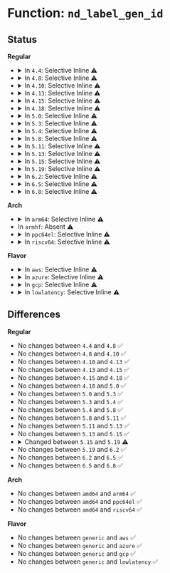 # Function: <code>nd_label_gen_id</code>

## Status
<b>Regular</b>
<ul>
<li>
<details>
<summary>In <code>4.4</code>: Selective Inline ⚠️</summary>

```c
char *nd_label_gen_id(struct nd_label_id *label_id, u8 *uuid, u32 flags);
```

**Collision:** Unique Global

**Inline:** Selective

**Transformation:** False

**Instances:**

```
In drivers/nvdimm/label.c (ffffffff8159f540)
Location: drivers/nvdimm/label.c:246
Inline: True
Inline callers:
  - drivers/nvdimm/label.c:nd_label_reserve_dpa
  - drivers/nvdimm/label.c:__blk_label_update
Direct callers:
  - drivers/nvdimm/namespace_devs.c:nd_namespace_blk_validate
  - drivers/nvdimm/namespace_devs.c:dpa_extents_show
  - drivers/nvdimm/namespace_devs.c:size_store
  - drivers/nvdimm/namespace_devs.c:namespace_update_uuid
  - drivers/nvdimm/namespace_devs.c:namespace_update_uuid
  - drivers/nvdimm/namespace_devs.c:nsblk_add_resource
```
**Symbols:**

```
ffffffff8159f540-ffffffff8159f589: nd_label_gen_id (STB_GLOBAL)
```
</details>
</li>
<li>
<details>
<summary>In <code>4.8</code>: Selective Inline ⚠️</summary>

```c
char *nd_label_gen_id(struct nd_label_id *label_id, u8 *uuid, u32 flags);
```

**Collision:** Unique Global

**Inline:** Selective

**Transformation:** False

**Instances:**

```
In drivers/nvdimm/label.c (ffffffff815f5d77)
Location: drivers/nvdimm/label.c:246
Inline: True
Inline callers:
  - drivers/nvdimm/label.c:__blk_label_update
  - drivers/nvdimm/label.c:nd_label_reserve_dpa
Direct callers:
  - drivers/nvdimm/namespace_devs.c:nsblk_add_resource
  - drivers/nvdimm/namespace_devs.c:dpa_extents_show
  - drivers/nvdimm/namespace_devs.c:namespace_update_uuid
  - drivers/nvdimm/namespace_devs.c:namespace_update_uuid
  - drivers/nvdimm/namespace_devs.c:size_store
  - drivers/nvdimm/namespace_devs.c:nd_namespace_blk_validate
```
**Symbols:**

```
ffffffff815f5570-ffffffff815f55b9: nd_label_gen_id (STB_GLOBAL)
```
</details>
</li>
<li>
<details>
<summary>In <code>4.10</code>: Selective Inline ⚠️</summary>

```c
char *nd_label_gen_id(struct nd_label_id *label_id, u8 *uuid, u32 flags);
```

**Collision:** Unique Global

**Inline:** Selective

**Transformation:** False

**Instances:**

```
In drivers/nvdimm/label.c (ffffffff816245d8)
Location: drivers/nvdimm/label.c:246
Inline: True
Inline callers:
  - drivers/nvdimm/label.c:nd_pmem_namespace_label_update
  - drivers/nvdimm/label.c:__blk_label_update
  - drivers/nvdimm/label.c:nd_label_reserve_dpa
Direct callers:
  - drivers/nvdimm/namespace_devs.c:nsblk_add_resource
  - drivers/nvdimm/namespace_devs.c:dpa_extents_show
  - drivers/nvdimm/namespace_devs.c:namespace_update_uuid
  - drivers/nvdimm/namespace_devs.c:namespace_update_uuid
  - drivers/nvdimm/namespace_devs.c:size_store
  - drivers/nvdimm/namespace_devs.c:nd_namespace_pmem_set_resource
  - drivers/nvdimm/namespace_devs.c:nd_namespace_blk_validate
```
**Symbols:**

```
ffffffff81623230-ffffffff81623279: nd_label_gen_id (STB_GLOBAL)
```
</details>
</li>
<li>
<details>
<summary>In <code>4.13</code>: Selective Inline ⚠️</summary>

```c
char *nd_label_gen_id(struct nd_label_id *label_id, u8 *uuid, u32 flags);
```

**Collision:** Unique Global

**Inline:** Selective

**Transformation:** False

**Instances:**

```
In drivers/nvdimm/label.c (ffffffff8163971a)
Location: drivers/nvdimm/label.c:311
Inline: True
Inline callers:
  - drivers/nvdimm/label.c:nd_pmem_namespace_label_update
  - drivers/nvdimm/label.c:__blk_label_update
  - drivers/nvdimm/label.c:nd_label_reserve_dpa
Direct callers:
  - drivers/nvdimm/namespace_devs.c:nsblk_add_resource
  - drivers/nvdimm/namespace_devs.c:dpa_extents_show
  - drivers/nvdimm/namespace_devs.c:namespace_update_uuid
  - drivers/nvdimm/namespace_devs.c:namespace_update_uuid
  - drivers/nvdimm/namespace_devs.c:size_store
  - drivers/nvdimm/namespace_devs.c:nd_namespace_blk_validate
```
**Symbols:**

```
ffffffff81637f40-ffffffff81637f8a: nd_label_gen_id (STB_GLOBAL)
```
</details>
</li>
<li>
<details>
<summary>In <code>4.15</code>: Selective Inline ⚠️</summary>

```c
char *nd_label_gen_id(struct nd_label_id *label_id, u8 *uuid, u32 flags);
```

**Collision:** Unique Global

**Inline:** Selective

**Transformation:** False

**Instances:**

```
In drivers/nvdimm/label.c (ffffffff816a1df8)
Location: drivers/nvdimm/label.c:313
Inline: True
Inline callers:
  - drivers/nvdimm/label.c:nd_pmem_namespace_label_update
  - drivers/nvdimm/label.c:__blk_label_update
  - drivers/nvdimm/label.c:nd_label_reserve_dpa
Direct callers:
  - drivers/nvdimm/namespace_devs.c:nsblk_add_resource
  - drivers/nvdimm/namespace_devs.c:dpa_extents_show
  - drivers/nvdimm/namespace_devs.c:namespace_update_uuid
  - drivers/nvdimm/namespace_devs.c:namespace_update_uuid
  - drivers/nvdimm/namespace_devs.c:size_store
  - drivers/nvdimm/namespace_devs.c:nd_namespace_blk_validate
```
**Symbols:**

```
ffffffff816a0640-ffffffff816a068a: nd_label_gen_id (STB_GLOBAL)
```
</details>
</li>
<li>
<details>
<summary>In <code>4.18</code>: Selective Inline ⚠️</summary>

```c
char *nd_label_gen_id(struct nd_label_id *label_id, u8 *uuid, u32 flags);
```

**Collision:** Unique Global

**Inline:** Selective

**Transformation:** False

**Instances:**

```
In drivers/nvdimm/label.c (ffffffff816dd7ac)
Location: drivers/nvdimm/label.c:322
Inline: True
Inline callers:
  - drivers/nvdimm/label.c:__blk_label_update
  - drivers/nvdimm/label.c:__pmem_label_update
  - drivers/nvdimm/label.c:nd_label_reserve_dpa
Direct callers:
  - drivers/nvdimm/namespace_devs.c:nsblk_add_resource
  - drivers/nvdimm/namespace_devs.c:dpa_extents_show
  - drivers/nvdimm/namespace_devs.c:namespace_update_uuid
  - drivers/nvdimm/namespace_devs.c:namespace_update_uuid
  - drivers/nvdimm/namespace_devs.c:size_store
  - drivers/nvdimm/namespace_devs.c:nd_namespace_blk_validate
```
**Symbols:**

```
ffffffff816dc940-ffffffff816dc98e: nd_label_gen_id (STB_GLOBAL)
```
</details>
</li>
<li>
<details>
<summary>In <code>5.0</code>: Selective Inline ⚠️</summary>

```c
char *nd_label_gen_id(struct nd_label_id *label_id, u8 *uuid, u32 flags);
```

**Collision:** Unique Global

**Inline:** Selective

**Transformation:** False

**Instances:**

```
In drivers/nvdimm/label.c (ffffffff816ffb0c)
Location: drivers/nvdimm/label.c:330
Inline: True
Inline callers:
  - drivers/nvdimm/label.c:__blk_label_update
  - drivers/nvdimm/label.c:__pmem_label_update
  - drivers/nvdimm/label.c:nd_label_reserve_dpa
Direct callers:
  - drivers/nvdimm/namespace_devs.c:nsblk_add_resource
  - drivers/nvdimm/namespace_devs.c:dpa_extents_show
  - drivers/nvdimm/namespace_devs.c:namespace_update_uuid
  - drivers/nvdimm/namespace_devs.c:namespace_update_uuid
  - drivers/nvdimm/namespace_devs.c:size_store
  - drivers/nvdimm/namespace_devs.c:nd_namespace_blk_validate
```
**Symbols:**

```
ffffffff816fe510-ffffffff816fe55e: nd_label_gen_id (STB_GLOBAL)
```
</details>
</li>
<li>
<details>
<summary>In <code>5.3</code>: Selective Inline ⚠️</summary>

```c
char *nd_label_gen_id(struct nd_label_id *label_id, u8 *uuid, u32 flags);
```

**Collision:** Unique Global

**Inline:** Selective

**Transformation:** False

**Instances:**

```
In drivers/nvdimm/label.c (ffffffff817398e7)
Location: drivers/nvdimm/label.c:324
Inline: True
Inline callers:
  - drivers/nvdimm/label.c:__blk_label_update
  - drivers/nvdimm/label.c:__pmem_label_update
  - drivers/nvdimm/label.c:nd_label_reserve_dpa
Direct callers:
  - drivers/nvdimm/namespace_devs.c:nsblk_add_resource
  - drivers/nvdimm/namespace_devs.c:dpa_extents_show
  - drivers/nvdimm/namespace_devs.c:namespace_update_uuid
  - drivers/nvdimm/namespace_devs.c:namespace_update_uuid
  - drivers/nvdimm/namespace_devs.c:namespace_update_uuid
  - drivers/nvdimm/namespace_devs.c:__size_store
  - drivers/nvdimm/namespace_devs.c:nd_namespace_pmem_set_resource
  - drivers/nvdimm/namespace_devs.c:nd_namespace_blk_validate
```
**Symbols:**

```
ffffffff817386b0-ffffffff81738702: nd_label_gen_id (STB_GLOBAL)
```
</details>
</li>
<li>
<details>
<summary>In <code>5.4</code>: Selective Inline ⚠️</summary>

```c
char *nd_label_gen_id(struct nd_label_id *label_id, u8 *uuid, u32 flags);
```

**Collision:** Unique Global

**Inline:** Selective

**Transformation:** False

**Instances:**

```
In drivers/nvdimm/label.c (ffffffff8175d637)
Location: drivers/nvdimm/label.c:324
Inline: True
Inline callers:
  - drivers/nvdimm/label.c:__blk_label_update
  - drivers/nvdimm/label.c:__pmem_label_update
  - drivers/nvdimm/label.c:nd_label_reserve_dpa
Direct callers:
  - drivers/nvdimm/namespace_devs.c:nsblk_add_resource
  - drivers/nvdimm/namespace_devs.c:dpa_extents_show
  - drivers/nvdimm/namespace_devs.c:namespace_update_uuid
  - drivers/nvdimm/namespace_devs.c:namespace_update_uuid
  - drivers/nvdimm/namespace_devs.c:namespace_update_uuid
  - drivers/nvdimm/namespace_devs.c:__size_store
  - drivers/nvdimm/namespace_devs.c:nd_namespace_pmem_set_resource
  - drivers/nvdimm/namespace_devs.c:nd_namespace_blk_validate
```
**Symbols:**

```
ffffffff8175c390-ffffffff8175c3e2: nd_label_gen_id (STB_GLOBAL)
```
</details>
</li>
<li>
<details>
<summary>In <code>5.8</code>: Selective Inline ⚠️</summary>

```c
char *nd_label_gen_id(struct nd_label_id *label_id, u8 *uuid, u32 flags);
```

**Collision:** Unique Global

**Inline:** Selective

**Transformation:** False

**Instances:**

```
In drivers/nvdimm/label.c (ffffffff8181cf7c)
Location: drivers/nvdimm/label.c:324
Inline: True
Inline callers:
  - drivers/nvdimm/label.c:__blk_label_update
  - drivers/nvdimm/label.c:__pmem_label_update
  - drivers/nvdimm/label.c:nd_label_reserve_dpa
Direct callers:
  - drivers/nvdimm/namespace_devs.c:nsblk_add_resource
  - drivers/nvdimm/namespace_devs.c:dpa_extents_show
  - drivers/nvdimm/namespace_devs.c:namespace_update_uuid
  - drivers/nvdimm/namespace_devs.c:namespace_update_uuid
  - drivers/nvdimm/namespace_devs.c:namespace_update_uuid
  - drivers/nvdimm/namespace_devs.c:__size_store
  - drivers/nvdimm/namespace_devs.c:nd_namespace_pmem_set_resource
  - drivers/nvdimm/namespace_devs.c:__nd_namespace_blk_validate
  - drivers/nvdimm/namespace_devs.c:nd_namespace_blk_size
```
**Symbols:**

```
ffffffff8181bba0-ffffffff8181bbf6: nd_label_gen_id (STB_GLOBAL)
```
</details>
</li>
<li>
<details>
<summary>In <code>5.11</code>: Selective Inline ⚠️</summary>

```c
char *nd_label_gen_id(struct nd_label_id *label_id, u8 *uuid, u32 flags);
```

**Collision:** Unique Global

**Inline:** Selective

**Transformation:** False

**Instances:**

```
In drivers/nvdimm/label.c (ffffffff8182bfdf)
Location: drivers/nvdimm/label.c:324
Inline: True
Inline callers:
  - drivers/nvdimm/label.c:__blk_label_update
  - drivers/nvdimm/label.c:__pmem_label_update
  - drivers/nvdimm/label.c:nd_label_reserve_dpa
Direct callers:
  - drivers/nvdimm/namespace_devs.c:nsblk_add_resource
  - drivers/nvdimm/namespace_devs.c:dpa_extents_show
  - drivers/nvdimm/namespace_devs.c:namespace_update_uuid
  - drivers/nvdimm/namespace_devs.c:namespace_update_uuid
  - drivers/nvdimm/namespace_devs.c:namespace_update_uuid
  - drivers/nvdimm/namespace_devs.c:__size_store
  - drivers/nvdimm/namespace_devs.c:nd_namespace_pmem_set_resource
  - drivers/nvdimm/namespace_devs.c:__nd_namespace_blk_validate
  - drivers/nvdimm/namespace_devs.c:nd_namespace_blk_size
```
**Symbols:**

```
ffffffff8182abf0-ffffffff8182ac46: nd_label_gen_id (STB_GLOBAL)
```
</details>
</li>
<li>
<details>
<summary>In <code>5.13</code>: Selective Inline ⚠️</summary>

```c
char *nd_label_gen_id(struct nd_label_id *label_id, u8 *uuid, u32 flags);
```

**Collision:** Unique Global

**Inline:** Selective

**Transformation:** False

**Instances:**

```
In drivers/nvdimm/label.c (ffffffff8180f2e7)
Location: drivers/nvdimm/label.c:324
Inline: True
Inline callers:
  - drivers/nvdimm/label.c:__blk_label_update
  - drivers/nvdimm/label.c:__pmem_label_update
  - drivers/nvdimm/label.c:nd_label_reserve_dpa
Direct callers:
  - drivers/nvdimm/namespace_devs.c:nsblk_add_resource
  - drivers/nvdimm/namespace_devs.c:dpa_extents_show
  - drivers/nvdimm/namespace_devs.c:namespace_update_uuid
  - drivers/nvdimm/namespace_devs.c:namespace_update_uuid
  - drivers/nvdimm/namespace_devs.c:namespace_update_uuid
  - drivers/nvdimm/namespace_devs.c:__size_store
  - drivers/nvdimm/namespace_devs.c:nd_namespace_pmem_set_resource
  - drivers/nvdimm/namespace_devs.c:nd_namespace_blk_validate
  - drivers/nvdimm/namespace_devs.c:nd_namespace_blk_size
```
**Symbols:**

```
ffffffff8180dec0-ffffffff8180df16: nd_label_gen_id (STB_GLOBAL)
```
</details>
</li>
<li>
<details>
<summary>In <code>5.15</code>: Selective Inline ⚠️</summary>

```c
char *nd_label_gen_id(struct nd_label_id *label_id, u8 *uuid, u32 flags);
```

**Collision:** Unique Global

**Inline:** Selective

**Transformation:** False

**Instances:**

```
In drivers/nvdimm/label.c (ffffffff81899877)
Location: drivers/nvdimm/label.c:324
Inline: True
Inline callers:
  - drivers/nvdimm/label.c:__blk_label_update
  - drivers/nvdimm/label.c:__pmem_label_update
  - drivers/nvdimm/label.c:nd_label_reserve_dpa
Direct callers:
  - drivers/nvdimm/namespace_devs.c:nsblk_add_resource
  - drivers/nvdimm/namespace_devs.c:dpa_extents_show
  - drivers/nvdimm/namespace_devs.c:namespace_update_uuid
  - drivers/nvdimm/namespace_devs.c:namespace_update_uuid
  - drivers/nvdimm/namespace_devs.c:namespace_update_uuid
  - drivers/nvdimm/namespace_devs.c:__size_store
  - drivers/nvdimm/namespace_devs.c:nd_namespace_pmem_set_resource
  - drivers/nvdimm/namespace_devs.c:nd_namespace_blk_validate
  - drivers/nvdimm/namespace_devs.c:nd_namespace_blk_size
```
**Symbols:**

```
ffffffff818984b0-ffffffff81898506: nd_label_gen_id (STB_GLOBAL)
```
</details>
</li>
<li>
<details>
<summary>In <code>5.19</code>: Selective Inline ⚠️</summary>

```c
char *nd_label_gen_id(struct nd_label_id *label_id, const uuid_t *uuid, u32 flags);
```

**Collision:** Unique Global

**Inline:** Selective

**Transformation:** False

**Instances:**

```
In drivers/nvdimm/label.c (ffffffff819e31fe)
Location: drivers/nvdimm/label.c:332
Inline: True
Inline callers:
  - drivers/nvdimm/label.c:__pmem_label_update
  - drivers/nvdimm/label.c:nd_label_reserve_dpa
Direct callers:
  - drivers/nvdimm/namespace_devs.c:dpa_extents_show
  - drivers/nvdimm/namespace_devs.c:namespace_update_uuid
  - drivers/nvdimm/namespace_devs.c:namespace_update_uuid
  - drivers/nvdimm/namespace_devs.c:namespace_update_uuid
  - drivers/nvdimm/namespace_devs.c:__size_store
  - drivers/nvdimm/namespace_devs.c:nd_namespace_pmem_set_resource
```
**Symbols:**

```
ffffffff819e23b0-ffffffff819e2407: nd_label_gen_id (STB_GLOBAL)
```
</details>
</li>
<li>
<details>
<summary>In <code>6.2</code>: Selective Inline ⚠️</summary>

```c
char *nd_label_gen_id(struct nd_label_id *label_id, const uuid_t *uuid, u32 flags);
```

**Collision:** Unique Global

**Inline:** Selective

**Transformation:** False

**Instances:**

```
In drivers/nvdimm/label.c (ffffffff81b5ee65)
Location: drivers/nvdimm/label.c:332
Inline: True
Inline callers:
  - drivers/nvdimm/label.c:__pmem_label_update
  - drivers/nvdimm/label.c:nd_label_reserve_dpa
Direct callers:
  - drivers/nvdimm/namespace_devs.c:dpa_extents_show
  - drivers/nvdimm/namespace_devs.c:namespace_update_uuid
  - drivers/nvdimm/namespace_devs.c:namespace_update_uuid
  - drivers/nvdimm/namespace_devs.c:namespace_update_uuid
  - drivers/nvdimm/namespace_devs.c:__size_store
  - drivers/nvdimm/namespace_devs.c:nd_namespace_pmem_set_resource
```
**Symbols:**

```
ffffffff81b5e000-ffffffff81b5e057: nd_label_gen_id (STB_GLOBAL)
```
</details>
</li>
<li>
<details>
<summary>In <code>6.5</code>: Selective Inline ⚠️</summary>

```c
char *nd_label_gen_id(struct nd_label_id *label_id, const uuid_t *uuid, u32 flags);
```

**Collision:** Unique Global

**Inline:** Selective

**Transformation:** False

**Instances:**

```
In drivers/nvdimm/label.c (ffffffff81bb2404)
Location: drivers/nvdimm/label.c:332
Inline: True
Inline callers:
  - drivers/nvdimm/label.c:__pmem_label_update
  - drivers/nvdimm/label.c:nd_label_reserve_dpa
Direct callers:
  - drivers/nvdimm/namespace_devs.c:dpa_extents_show
  - drivers/nvdimm/namespace_devs.c:namespace_update_uuid
  - drivers/nvdimm/namespace_devs.c:namespace_update_uuid
  - drivers/nvdimm/namespace_devs.c:namespace_update_uuid
  - drivers/nvdimm/namespace_devs.c:__size_store
  - drivers/nvdimm/namespace_devs.c:nd_namespace_pmem_set_resource
```
**Symbols:**

```
ffffffff81bb15c0-ffffffff81bb1617: nd_label_gen_id (STB_GLOBAL)
```
</details>
</li>
<li>
<details>
<summary>In <code>6.8</code>: Selective Inline ⚠️</summary>

```c
char *nd_label_gen_id(struct nd_label_id *label_id, const uuid_t *uuid, u32 flags);
```

**Collision:** Unique Global

**Inline:** Selective

**Transformation:** False

**Instances:**

```
In drivers/nvdimm/label.c (ffffffff81c068f4)
Location: drivers/nvdimm/label.c:332
Inline: True
Inline callers:
  - drivers/nvdimm/label.c:__pmem_label_update
  - drivers/nvdimm/label.c:nd_label_reserve_dpa
Direct callers:
  - drivers/nvdimm/namespace_devs.c:dpa_extents_show
  - drivers/nvdimm/namespace_devs.c:namespace_update_uuid
  - drivers/nvdimm/namespace_devs.c:namespace_update_uuid
  - drivers/nvdimm/namespace_devs.c:namespace_update_uuid
  - drivers/nvdimm/namespace_devs.c:__size_store
  - drivers/nvdimm/namespace_devs.c:nd_namespace_pmem_set_resource
```
**Symbols:**

```
ffffffff81c05ab0-ffffffff81c05b07: nd_label_gen_id (STB_GLOBAL)
```
</details>
</li>
</ul>
<b>Arch</b>
<ul>
<li>
<details>
<summary>In <code>arm64</code>: Selective Inline ⚠️</summary>

```c
char *nd_label_gen_id(struct nd_label_id *label_id, u8 *uuid, u32 flags);
```

**Collision:** Unique Global

**Inline:** Selective

**Transformation:** False

**Instances:**

```
In drivers/nvdimm/label.c (ffff80001095ed78)
Location: drivers/nvdimm/label.c:324
Inline: True
Inline callers:
  - drivers/nvdimm/label.c:__blk_label_update
  - drivers/nvdimm/label.c:__pmem_label_update
  - drivers/nvdimm/label.c:nd_label_reserve_dpa
Direct callers:
  - drivers/nvdimm/namespace_devs.c:nsblk_add_resource
  - drivers/nvdimm/namespace_devs.c:dpa_extents_show
  - drivers/nvdimm/namespace_devs.c:namespace_update_uuid
  - drivers/nvdimm/namespace_devs.c:namespace_update_uuid
  - drivers/nvdimm/namespace_devs.c:namespace_update_uuid
  - drivers/nvdimm/namespace_devs.c:__size_store
  - drivers/nvdimm/namespace_devs.c:nd_namespace_pmem_set_resource
  - drivers/nvdimm/namespace_devs.c:nd_namespace_blk_validate
```
**Symbols:**

```
ffff80001095da88-ffff80001095db14: nd_label_gen_id (STB_GLOBAL)
```
</details>
</li>
<li>
In <code>armhf</code>: Absent ⚠️
</li>
<li>
<details>
<summary>In <code>ppc64el</code>: Selective Inline ⚠️</summary>

```c
char *nd_label_gen_id(struct nd_label_id *label_id, u8 *uuid, u32 flags);
```

**Collision:** Unique Global

**Inline:** Selective

**Transformation:** False

**Instances:**

```
In drivers/nvdimm/label.c (c000000000a11184)
Location: drivers/nvdimm/label.c:324
Inline: True
Inline callers:
  - drivers/nvdimm/label.c:__blk_label_update
  - drivers/nvdimm/label.c:__pmem_label_update
  - drivers/nvdimm/label.c:nd_label_reserve_dpa
Direct callers:
  - drivers/nvdimm/namespace_devs.c:nsblk_add_resource
  - drivers/nvdimm/namespace_devs.c:dpa_extents_show
  - drivers/nvdimm/namespace_devs.c:namespace_update_uuid
  - drivers/nvdimm/namespace_devs.c:namespace_update_uuid
  - drivers/nvdimm/namespace_devs.c:namespace_update_uuid
  - drivers/nvdimm/namespace_devs.c:__size_store
  - drivers/nvdimm/namespace_devs.c:nd_namespace_pmem_set_resource
  - drivers/nvdimm/namespace_devs.c:nd_namespace_blk_validate
  - drivers/nvdimm/namespace_devs.c:nd_namespace_blk_size
```
**Symbols:**

```
c000000000a0f590-c000000000a0f634: nd_label_gen_id (STB_GLOBAL)
```
</details>
</li>
<li>
<details>
<summary>In <code>riscv64</code>: Selective Inline ⚠️</summary>

```c
char *nd_label_gen_id(struct nd_label_id *label_id, u8 *uuid, u32 flags);
```

**Collision:** Unique Global

**Inline:** Selective

**Transformation:** False

**Instances:**

```
In drivers/nvdimm/label.c (ffffffe0005ccbb8)
Location: drivers/nvdimm/label.c:324
Inline: True
Inline callers:
  - drivers/nvdimm/label.c:__blk_label_update
  - drivers/nvdimm/label.c:__pmem_label_update
  - drivers/nvdimm/label.c:nd_label_reserve_dpa
Direct callers:
  - drivers/nvdimm/namespace_devs.c:nsblk_add_resource
  - drivers/nvdimm/namespace_devs.c:dpa_extents_show
  - drivers/nvdimm/namespace_devs.c:namespace_update_uuid
  - drivers/nvdimm/namespace_devs.c:namespace_update_uuid
  - drivers/nvdimm/namespace_devs.c:namespace_update_uuid
  - drivers/nvdimm/namespace_devs.c:__size_store
  - drivers/nvdimm/namespace_devs.c:nd_namespace_pmem_set_resource
  - drivers/nvdimm/namespace_devs.c:nd_namespace_blk_validate
  - drivers/nvdimm/namespace_devs.c:nd_namespace_blk_size
```
**Symbols:**

```
ffffffe0005cbba6-ffffffe0005cbc1e: nd_label_gen_id (STB_GLOBAL)
```
</details>
</li>
</ul>
<b>Flavor</b>
<ul>
<li>
<details>
<summary>In <code>aws</code>: Selective Inline ⚠️</summary>

```c
char *nd_label_gen_id(struct nd_label_id *label_id, u8 *uuid, u32 flags);
```

**Collision:** Unique Global

**Inline:** Selective

**Transformation:** False

**Instances:**

```
In drivers/nvdimm/label.c (ffffffff81711d27)
Location: drivers/nvdimm/label.c:324
Inline: True
Inline callers:
  - drivers/nvdimm/label.c:__blk_label_update
  - drivers/nvdimm/label.c:__pmem_label_update
  - drivers/nvdimm/label.c:nd_label_reserve_dpa
Direct callers:
  - drivers/nvdimm/namespace_devs.c:nsblk_add_resource
  - drivers/nvdimm/namespace_devs.c:dpa_extents_show
  - drivers/nvdimm/namespace_devs.c:namespace_update_uuid
  - drivers/nvdimm/namespace_devs.c:namespace_update_uuid
  - drivers/nvdimm/namespace_devs.c:namespace_update_uuid
  - drivers/nvdimm/namespace_devs.c:__size_store
  - drivers/nvdimm/namespace_devs.c:nd_namespace_pmem_set_resource
  - drivers/nvdimm/namespace_devs.c:nd_namespace_blk_validate
```
**Symbols:**

```
ffffffff81710a80-ffffffff81710ad2: nd_label_gen_id (STB_GLOBAL)
```
</details>
</li>
<li>
<details>
<summary>In <code>azure</code>: Selective Inline ⚠️</summary>

```c
char *nd_label_gen_id(struct nd_label_id *label_id, u8 *uuid, u32 flags);
```

**Collision:** Unique Global

**Inline:** Selective

**Transformation:** False

**Instances:**

```
In drivers/nvdimm/label.c (ffffffff816e57a7)
Location: drivers/nvdimm/label.c:324
Inline: True
Inline callers:
  - drivers/nvdimm/label.c:__blk_label_update
  - drivers/nvdimm/label.c:__pmem_label_update
  - drivers/nvdimm/label.c:nd_label_reserve_dpa
Direct callers:
  - drivers/nvdimm/namespace_devs.c:nsblk_add_resource
  - drivers/nvdimm/namespace_devs.c:dpa_extents_show
  - drivers/nvdimm/namespace_devs.c:namespace_update_uuid
  - drivers/nvdimm/namespace_devs.c:namespace_update_uuid
  - drivers/nvdimm/namespace_devs.c:namespace_update_uuid
  - drivers/nvdimm/namespace_devs.c:__size_store
  - drivers/nvdimm/namespace_devs.c:nd_namespace_pmem_set_resource
  - drivers/nvdimm/namespace_devs.c:nd_namespace_blk_validate
```
**Symbols:**

```
ffffffff816e4500-ffffffff816e4552: nd_label_gen_id (STB_GLOBAL)
```
</details>
</li>
<li>
<details>
<summary>In <code>gcp</code>: Selective Inline ⚠️</summary>

```c
char *nd_label_gen_id(struct nd_label_id *label_id, u8 *uuid, u32 flags);
```

**Collision:** Unique Global

**Inline:** Selective

**Transformation:** False

**Instances:**

```
In drivers/nvdimm/label.c (ffffffff81750af7)
Location: drivers/nvdimm/label.c:324
Inline: True
Inline callers:
  - drivers/nvdimm/label.c:__blk_label_update
  - drivers/nvdimm/label.c:__pmem_label_update
  - drivers/nvdimm/label.c:nd_label_reserve_dpa
Direct callers:
  - drivers/nvdimm/namespace_devs.c:nsblk_add_resource
  - drivers/nvdimm/namespace_devs.c:dpa_extents_show
  - drivers/nvdimm/namespace_devs.c:namespace_update_uuid
  - drivers/nvdimm/namespace_devs.c:namespace_update_uuid
  - drivers/nvdimm/namespace_devs.c:namespace_update_uuid
  - drivers/nvdimm/namespace_devs.c:__size_store
  - drivers/nvdimm/namespace_devs.c:nd_namespace_pmem_set_resource
  - drivers/nvdimm/namespace_devs.c:nd_namespace_blk_validate
```
**Symbols:**

```
ffffffff8174f850-ffffffff8174f8a2: nd_label_gen_id (STB_GLOBAL)
```
</details>
</li>
<li>
<details>
<summary>In <code>lowlatency</code>: Selective Inline ⚠️</summary>

```c
char *nd_label_gen_id(struct nd_label_id *label_id, u8 *uuid, u32 flags);
```

**Collision:** Unique Global

**Inline:** Selective

**Transformation:** False

**Instances:**

```
In drivers/nvdimm/label.c (ffffffff8176bf77)
Location: drivers/nvdimm/label.c:324
Inline: True
Inline callers:
  - drivers/nvdimm/label.c:__blk_label_update
  - drivers/nvdimm/label.c:__pmem_label_update
  - drivers/nvdimm/label.c:nd_label_reserve_dpa
Direct callers:
  - drivers/nvdimm/namespace_devs.c:nsblk_add_resource
  - drivers/nvdimm/namespace_devs.c:dpa_extents_show
  - drivers/nvdimm/namespace_devs.c:namespace_update_uuid
  - drivers/nvdimm/namespace_devs.c:namespace_update_uuid
  - drivers/nvdimm/namespace_devs.c:namespace_update_uuid
  - drivers/nvdimm/namespace_devs.c:__size_store
  - drivers/nvdimm/namespace_devs.c:nd_namespace_pmem_set_resource
  - drivers/nvdimm/namespace_devs.c:nd_namespace_blk_validate
```
**Symbols:**

```
ffffffff8176acd0-ffffffff8176ad22: nd_label_gen_id (STB_GLOBAL)
```
</details>
</li>
</ul>

## Differences
<b>Regular</b>
<ul>
<li>
No changes between <code>4.4</code> and <code>4.8</code> ✅
</li>
<li>
No changes between <code>4.8</code> and <code>4.10</code> ✅
</li>
<li>
No changes between <code>4.10</code> and <code>4.13</code> ✅
</li>
<li>
No changes between <code>4.13</code> and <code>4.15</code> ✅
</li>
<li>
No changes between <code>4.15</code> and <code>4.18</code> ✅
</li>
<li>
No changes between <code>4.18</code> and <code>5.0</code> ✅
</li>
<li>
No changes between <code>5.0</code> and <code>5.3</code> ✅
</li>
<li>
No changes between <code>5.3</code> and <code>5.4</code> ✅
</li>
<li>
No changes between <code>5.4</code> and <code>5.8</code> ✅
</li>
<li>
No changes between <code>5.8</code> and <code>5.11</code> ✅
</li>
<li>
No changes between <code>5.11</code> and <code>5.13</code> ✅
</li>
<li>
No changes between <code>5.13</code> and <code>5.15</code> ✅
</li>
<li>
<details>
<summary>Changed between <code>5.15</code> and <code>5.19</code> ⚠️</summary>
<ul>
<li>
<b>Param type changed. </b>
<code>u8 *uuid</code> ➡️ <code>const uuid_t *uuid</code>
</li>
</ul>
</details>
</li>
<li>
No changes between <code>5.19</code> and <code>6.2</code> ✅
</li>
<li>
No changes between <code>6.2</code> and <code>6.5</code> ✅
</li>
<li>
No changes between <code>6.5</code> and <code>6.8</code> ✅
</li>
</ul>
<b>Arch</b>
<ul>
<li>
No changes between <code>amd64</code> and <code>arm64</code> ✅
</li>
<li>
No changes between <code>amd64</code> and <code>ppc64el</code> ✅
</li>
<li>
No changes between <code>amd64</code> and <code>riscv64</code> ✅
</li>
</ul>
<b>Flavor</b>
<ul>
<li>
No changes between <code>generic</code> and <code>aws</code> ✅
</li>
<li>
No changes between <code>generic</code> and <code>azure</code> ✅
</li>
<li>
No changes between <code>generic</code> and <code>gcp</code> ✅
</li>
<li>
No changes between <code>generic</code> and <code>lowlatency</code> ✅
</li>
</ul>
